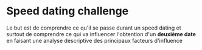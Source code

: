 # Speed dating challenge
 
Le but est de comprendre ce qu'il se passe durant un speed dating et surtout de comprendre ce qui va influencer l'obtention d'un **deuxième date** en faisant une analyse descriptive des principaux facteurs d'influence
